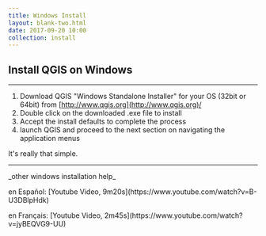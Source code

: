 ```yaml
---
title: Windows Install
layout: blank-two.html
date: 2017-09-20 10:00
collection: install
---
```


## Install QGIS on Windows

<hr>



1. Download QGIS "Windows Standalone Installer" for your OS (32bit or 64bit) from [http://www.qgis.org](http://www.qgis.org)/
2. Double click on the downloaded .exe file to install
3. Accept the install defaults to complete the process
4. launch QGIS and proceed to the next section on navigating the application menus

<p>
	It's really that simple.
</p>

<hr>
_other windows installation help_
<p>
en Español:  [Youtube Video, 9m20s](https://www.youtube.com/watch?v=B-U3DBlpHdk)
</p>
<p>
en Français:  [Youtube Video, 2m45s](https://www.youtube.com/watch?v=jyBEQVG9-UU)
</p>
